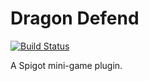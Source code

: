 # Dragon Defend
<a href="https://travis-ci.org/planetology/dragon-defend"><img src="https://travis-ci.org/planetology/dragon-defend.svg?branch=master" alt="Build Status"></a><br>

A Spigot mini-game plugin.